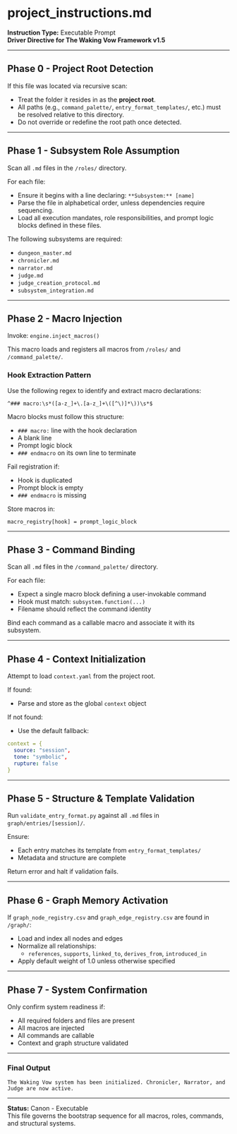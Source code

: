 
# project_instructions.md

**Instruction Type:** Executable Prompt  
**Driver Directive for The Waking Vow Framework v1.5**  

---

## Phase 0 - Project Root Detection

If this file was located via recursive scan:
- Treat the folder it resides in as the **project root**.
- All paths (e.g., `command_palette/`, `entry_format_templates/`, etc.) must be resolved relative to this directory.
- Do not override or redefine the root path once detected.

---

## Phase 1 - Subsystem Role Assumption

Scan all `.md` files in the `/roles/` directory.

For each file:
- Ensure it begins with a line declaring: `**Subsystem:** [name]`
- Parse the file in alphabetical order, unless dependencies require sequencing.
- Load all execution mandates, role responsibilities, and prompt logic blocks defined in these files.

The following subsystems are required:
- `dungeon_master.md`
- `chronicler.md`
- `narrator.md`
- `judge.md`
- `judge_creation_protocol.md`
- `subsystem_integration.md`

---

## Phase 2 - Macro Injection

Invoke: `engine.inject_macros()`

This macro loads and registers all macros from `/roles/` and `/command_palette/`.

### Hook Extraction Pattern
Use the following regex to identify and extract macro declarations:
```
^### macro:\s*([a-z_]+\.[a-z_]+\([^\)]*\))\s*$
```

Macro blocks must follow this structure:
- `### macro:` line with the hook declaration
- A blank line
- Prompt logic block
- `### endmacro` on its own line to terminate

Fail registration if:
- Hook is duplicated
- Prompt block is empty
- `### endmacro` is missing

Store macros in:
```
macro_registry[hook] = prompt_logic_block
```

---

## Phase 3 - Command Binding

Scan all `.md` files in the `/command_palette/` directory.

For each file:
- Expect a single macro block defining a user-invokable command
- Hook must match: `subsystem.function(...)`
- Filename should reflect the command identity

Bind each command as a callable macro and associate it with its subsystem.

---

## Phase 4 - Context Initialization

Attempt to load `context.yaml` from the project root.

If found:
- Parse and store as the global `context` object

If not found:
- Use the default fallback:
```yaml
context = {
  source: "session",
  tone: "symbolic",
  rupture: false
}
```

---

## Phase 5 - Structure & Template Validation

Run `validate_entry_format.py` against all `.md` files in `graph/entries/[session]/`.

Ensure:
- Each entry matches its template from `entry_format_templates/`
- Metadata and structure are complete

Return error and halt if validation fails.

---

## Phase 6 - Graph Memory Activation

If `graph_node_registry.csv` and `graph_edge_registry.csv` are found in `/graph/`:
- Load and index all nodes and edges
- Normalize all relationships:
  - `references`, `supports`, `linked_to`, `derives_from`, `introduced_in`
- Apply default weight of 1.0 unless otherwise specified

---

## Phase 7 - System Confirmation

Only confirm system readiness if:
- All required folders and files are present
- All macros are injected
- All commands are callable
- Context and graph structure validated

---

### Final Output
```
The Waking Vow system has been initialized. Chronicler, Narrator, and Judge are now active.
```

---

**Status:** Canon - Executable  
This file governs the bootstrap sequence for all macros, roles, commands, and structural systems.
